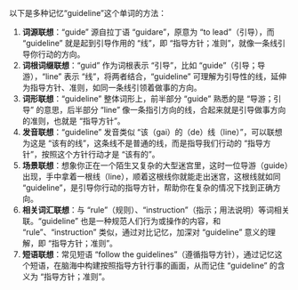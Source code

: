 以下是多种记忆“guideline”这个单词的方法：
1. **词源联想**：“guide” 源自拉丁语 “guidare”，原意为 “to lead”（引导），而 “guideline” 就是起到引导作用的 “线”，即 “指导方针；准则”，就像一条线引导你行动的方向。
2. **词根词缀联想**：“guid” 作为词根表示 “引导”，比如 “guide”（引导；导游），“line” 表示 “线”，将两者结合，“guideline” 可理解为引导性的线，延伸为指导方针、准则，如同一条线引领着做事的方向。
3. **词形联想**：“guideline” 整体词形上，前半部分 “guide” 熟悉的是 “导游；引导” 的意思，后半部分 “line” 像一条指引方向的线，合起来就是引导做事方向的准则，也就是 “指导方针”。
4. **发音联想**：“guideline” 发音类似 “该（gai）的（de）线（line）”，可以联想为这是 “该有的线”，这条线不是普通的线，而是指导我们行动的 “指导方针”，按照这个方针行动才是 “该有的”。
5. **场景联想**：想象你正在一个陌生又复杂的大型迷宫里，这时一位导游（guide）出现，手中拿着一根线（line），顺着这根线你就能走出迷宫，这根线就如同 “guideline”，是引导你行动的指导方针，帮助你在复杂的情况下找到正确方向。
6. **相关词汇联想**：与 “rule”（规则）、“instruction”（指示；用法说明）等词相关联。“guideline” 也是一种规范人们行为或操作的内容，和 “rule”、“instruction” 类似，通过对比记忆，加深对 “guideline” 意义的理解，即 “指导方针；准则”。
7. **短语联想**：常见短语 “follow the guidelines”（遵循指导方针），通过记忆这个短语，在脑海中构建按照指导方针行事的画面，从而记住 “guideline” 的含义为 “指导方针；准则”。 